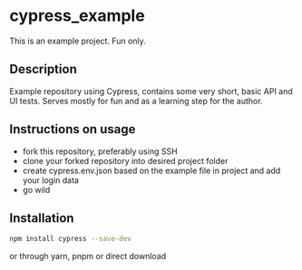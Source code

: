 # cypress_example

This is an example project. Fun only.

## Description

Example repository using Cypress, contains some very short, basic API and UI tests. Serves mostly for fun and as a learning step for the author. 

## Instructions on usage
- fork this repository, preferably using SSH
- clone your forked repository into desired project folder
- create cypress.env.json based on the example file in project and add your login data
- go wild


## Installation

```bash
npm install cypress --save-dev
```
or through yarn, pnpm or direct download

